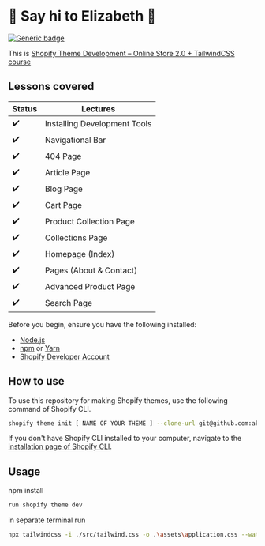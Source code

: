 # :wave: Say hi to Elizabeth :wave:

[![Generic badge](https://img.shields.io/badge/course%20available%3F-yes-green.svg)](https://shields.io/)

This is [Shopify Theme Development – Online Store 2.0 + TailwindCSS course](https://weeklyhow.com/courses/)

## Lessons covered

| Status             | Lectures                     |
| ------------------ | ---------------------------- |
| :heavy_check_mark: | Installing Development Tools |
| :heavy_check_mark: | Navigational Bar             |
| :heavy_check_mark: | 404 Page                     |
| :heavy_check_mark: | Article Page                 |
| :heavy_check_mark: | Blog Page                    |
| :heavy_check_mark: | Cart Page                    |
| :heavy_check_mark: | Product Collection Page      |
| :heavy_check_mark: | Collections Page             |
| :heavy_check_mark: | Homepage (Index)             |
| :heavy_check_mark: | Pages (About & Contact)      |
| :heavy_check_mark: | Advanced Product Page        |
| :heavy_check_mark: | Search Page                  |

Before you begin, ensure you have the following installed:

- [Node.js](https://nodejs.org/)
- [npm](https://www.npmjs.com/) or [Yarn](https://yarnpkg.com/)
- [Shopify Developer Account](https://developers.shopify.com/)

## How to use

To use this repository for making Shopify themes, use the following command of Shopify CLI.

```sh
shopify theme init [ NAME OF YOUR THEME ] --clone-url git@github.com:akhror-valiev/Elizabeth_Store_For_Shopify.git
```

If you don't have Shopify CLI installed to your computer, navigate to the [installation page of Shopify CLI](https://shopify.dev/themes/tools/cli/installation).

## Usage

npm install

```sh
run shopify theme dev
```
in separate terminal run

```sh
npx tailwindcss -i ./src/tailwind.css -o .\assets\application.css --watch
```
